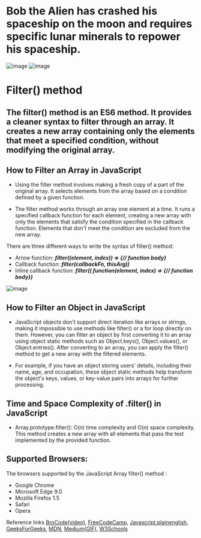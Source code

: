 # Bob the Alien has crashed his spaceship on the moon and requires specific lunar minerals to repower his spaceship.
![image](https://github.com/M0TS/filter-independent-project-/assets/151381549/b12788c0-622e-4561-8c45-092daae136ba)
![image](https://github.com/M0TS/filter-independent-project-/assets/151381549/e3de38da-2725-4413-bce0-c86c57ec4147)

# Filter() method
## The filter() method is an ES6 method. It provides a cleaner syntax to filter through an array. It creates a new array containing only the elements that meet a specified condition, without modifying the original array.

## How to Filter an Array in JavaScript
- Using the filter method involves making a fresh copy of a part of the original array. It selects elements from the array based on a condition defined by a given function.

- The filter method works through an array one element at a time. It runs a specified callback function for each element, creating a new array with only the elements that satisfy the condition specified in the callback function. Elements that don't meet the condition are excluded from the new array.

There are three different ways to write the syntax of filter() method:
- Arrow function: **_filter((element, index)) => {// function body}_**
- Callback function: **_filter(callbackFn, thisArg))_**
- Inline callback function: **_filter(( function(element, index) => {// function body})_**

![image](https://cdn.hashnode.com/res/hashnode/image/upload/v1603485013753/Sul41IwOa.gif?auto=format,compress&gif-q=60&format=webm)



## How to Filter an Object in JavaScript
- JavaScript objects don't support direct iteration like arrays or strings, making it impossible to use methods like filter() or a for loop directly on them. However, you can filter an object by first converting it to an array using object static methods such as Object.keys(), Object.values(), or Object.entries(). After converting to an array, you can apply the filter() method to get a new array with the filtered elements.

- For example, if you have an object storing users' details, including their name, age, and occupation, these object static methods help transform the object's keys, values, or key-value pairs into arrays for further processing.

## Time and Space Complexity of .filter() in JavaScript
- Array.prototype.filter(): O(n) time complexity and O(n) space complexity. This method creates a new array with all elements that pass the test implemented by the provided function.

## Supported Browsers:
The browsers supported by the JavaScript Array filter() method : 
- Google Chrome
- Microsoft Edge 9.0
- Mozilla Firefox 1.5
- Safari
- Opera

Reference links
[BroCode(video)](https://www.youtube.com/watch?v=VvSEKHKFvpQ),
[FreeCodeCamp](https://www.freecodecamp.org/news/filter-arrays-in-javascript/),
[Javascript.plainenglish](https://javascript.plainenglish.io/understanding-time-and-space-complexity-of-common-javascript-built-in-methods-39a3285a6409),
[GeeksForGeeks](https://www.geeksforgeeks.org/javascript-array-filter-method/#),
[MDN](https://developer.mozilla.org/en-US/docs/Web/JavaScript/Reference/Global_Objects/Array/filter),
[Medium(GIF)](https://ghost-together.medium.com/map-filter-and-reduce-animated-7fe391a35a47),
[W3Schools](https://www.w3schools.com/jsref/jsref_filter.asp)






